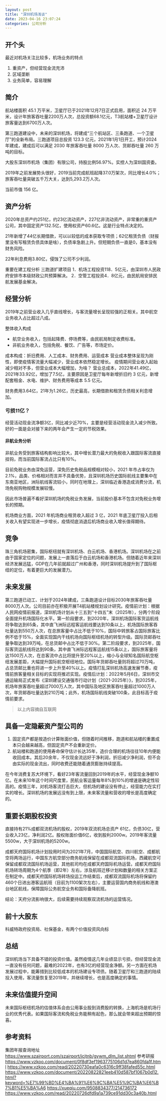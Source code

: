 ```yaml
---
layout: post
title: "深圳机场浅谈"
date: 2023-04-16 23:07:24
categories: 公司分析
---
```


## 开个头
最近对机场关注比较多，机场业务的特点
1. 重资产，但经营现金流充沛
2. 区域垄断
3. 业务简单，容易理解

## 简介
航站楼面积 45.1 万平米，卫星厅已于2021年12月7日正式启用，面积近 24 万平米，设计年旅客吞吐量2200万人次，总投资额68.1亿元，T3航站楼+卫星厅设计旅客量达到6700万人次。

第三跑道建设中，未来的深圳机场，将建成“三个航站区、三条跑道、一个卫星厅”的全新布局。三跑道项目总投资 123.3 亿元，2021年1月1日开工，预计2024年建成，建成后可以满足 2030 年旅客吞吐量 8000 万人次、货邮吞吐量 260 万吨的目标。

大股东深圳市机场（集团）有限公司，持股比例56.97%。实控人为深圳国资委。

2019年之前发展势头很好，2019当前完成航班起降37.0万架次，同比增长4.0%；旅客吞吐量突破五千万大关，达到5,293.2万人次。

当前市值 156 亿。

## 资产分析
2020年总资产约251亿，约23亿流动资产，227亿非流动资产，非常重的重资产公司，其中固定资产132.5亿，使用权资产60.6亿。这是行业特点决定的。

21年新增了44亿长期借款，可以以较低的成本获取专项债；62亿租赁负债（财报里没有写租赁负债具体是啥），负债率急剧上升。但短期负债一直是0，基本没有财务风险。

22年利息费用3.80亿，侵蚀了公司不少利润。

重要在建工程分析
三跑道扩建项目
1．机场工程投资118．5亿元，由深圳市人民政府安排市本级财政公共预算解决。
2．空管工程投资4．8亿元，由民航局安排民航发展基金解决。

## 经营分析
2019年之前营业收入几乎直线增长，与客流量增长呈现较强的正相关。其中航空业务收入占比超过八成。

整体收入构成
- 航空业务收入，包括起降费、停场费等，由民航局制定收费标准。
- 非航业务收入，包括免税、餐饮、广告等，市场定价。

成本构成：折旧费用、人工成本、财务费用、运营成本
营业成本整体呈现为刚性，即使疫情客流量大幅减少，营业成本依然稳定增长。
疫情期间营业收入起始减少相对不多，但营业成本大幅增加，为啥？
营业总成本，2022年41.49亿，2021年33.92亿，增加了7.5亿，主要原因是卫星厅每年新增折旧约 3 亿元，新增配套租金、水电、维护、财务费用等成本 5.5 亿元。

财务费用3.64亿，21年为1.26亿，历史最高，长期借款和租赁负债相关利息增加。

### 亏损11亿？
经营活动现金流净额3亿，同比减少近70%，主要是经营活动现金流入减少所致。好的一面是会对接下来的两年会产生一定的节税效果。

#### 非航业务分析
非航业务受到旅客结构影响比较大，其中增长潜力最大的免税收入跟国际客流直接挂钩，而当前国际客流占比只有10%。

目前免税业务由深免运营，深免历史免税品规模相对较小，2021 年市占率仅为 2.1%，品类、价格相对而言并不具备优势，且深圳机场历史国际航线主要集中在东南亚地区，洲际航线客流较小，同时在地理上，深圳临近香港造成消费分流，机场免税购物规模发展较慢。

因此市场普遍不看好深圳机场的免税业务发展，当前股价基本不包含对免税业务增长的预期。

机场商业方面，2021 年机场商业租赁收入超过 3 亿，2021 年底卫星厅投入后相关收入有望实现进一步增长，疫情彻底消退后机场商业收入增长值得期待。

## 竞争
珠三角机场密集，国际枢纽就有深圳机场、白云机场、香港机场。深圳机场在之前由于国家定位的问题，发展上一直落后于白云机场和香港机场。但随着近年来深圳经济发展迅猛，GDP在几年前就超过广州和香港，同时深圳机场提升到了国际枢纽的定位，有着更巨大的发展潜力。

## 未来发展
第三跑道已动工、计划于2024年建成，三条跑道设计目标2030年旅客吞吐量8000万人次。公司目前亦在积极开展T4航站楼规划设计研究。疫情前计划：根据人民网疫情前报道，深圳机场计划从十三五到“十四五”末（2025年），分两个阶段全面提升机场国际化水平。第一阶段要求，到2020年，深圳机场国际客货运航线将争取达到65条，其中直飞洲际远程客运航线要达到10条以上，机场国际旅客吞吐量达到550万人次，在总旅客量中占比不低于10%，国际中转旅客占国际旅客比例不低于15%，全面实现国内干线机场向国际枢纽机场的转型升级。国际货邮吞吐量争取达到39万吨，在总货邮中占比不低于30%。第二阶段要求，到2025年，国际客货运航线将达到90条，其中直飞洲际远程客运航线15条以上，国际旅客量将达1500万人次，在总客流中占比将提升至20%以上，缩小与全球知名国际航空枢纽发展差距，大幅提升国际航空枢纽地位。国际年货邮吞吐量则将超过70万吨，占总货邮比重也将进一步上升至40%以上。疫情打乱深圳机场高速发展节奏，疫情前旅客量相关目标的实现将推迟实现。疫情后计划：2022年5月6日，深圳市交通运输局正式发布《深圳建设交通强市行动计划（2021-2025年）》，到2025年，机场年旅客吞吐量超过7000万人次，其中国际及地区旅客吞吐量超过1000万人次，年货邮吞吐量达到210万吨；此外，机场国际航线突破100条，此目标高于疫情前要求。
> 以上内容摘自互联网

## 具备一定隐蔽资产型公司的
1. 固定资产都是按造价计算账面价值，但随着时间推移，跑道和航站楼的重置成本只会越来越高，但固定资产不会重新定价。
2. 航站楼和跑道的使用寿命保守估计长达35年，造价合理的机场往往10年内便能收回成本。其后20余年，不仅现金流远好于净利润，折旧减少净利润，但不会由实际的现金流出，同时收费还能随着通货膨胀持续提高。

在今年消费复苏大环境下，看好23年客流量回到2019年的水平，经营现金净额10亿。在未来10年这个时间尺度里，民航业客运量每年8%到10%的增速是确定性较高的。疫情三年，对机场客流打击巨大，但机场的建设没有停止，经营能力在实打实的增长。深圳机场的发展远没有到上限，未来客流量和营收的增长是高度确定的。

## 重要长期股权投资
直接持有21%成都双流机场的股权，2019年双流机场总资产 61亿，负债30亿，营业收入23亿，净利润2亿。股权账面价值6亿，收到股利2000w。2019年客流量5500w，大于深圳机场的5200w。

成都天府国际机场计划投用时间为2021年7月，中国国际航空、四川航空、成都航空将两场运行，中国东方航空部分商务航线保留在成都双流国际机场，西藏航空可保留成都双流国际机场运营，其他航司均在成都天府国际机场运营。成都天府国际机场转场周期为4个航季（即2年）左右，涉及航班迁移计划和数量的相关方案正在制定中。成都天府国际机场转场投运工作结束后，成都双流国际机场将保留约460个日进出港客运航班（目前为1100架次左右），主要运营国内商务航线和港澳台地区航线，保障国际公务航空业务和国际备降航班。

结论：天府分流影响很大，后续需要持续观察双流机场的运营情况。

## 前十大股东
科威特政府投资局、社保基金，有两个价值投资风向标

## 总结
深圳机场当下具备不错的投资价值。虽然疫情这几年业绩显示亏损，但经营现金流一直没有任何问题，最难的2022年，也有3亿的经营现金净额。另一方面在机场发展过程中，能筹措到比较低成本的机场建设专项债。随着卫星厅和三跑道的陆续投入使用，客流量恢复至2019年，并继续增长，也是高度确定的事情。

## 未来估值提升空间
未来国际枢纽机场的估值体系会由公用事业股到消费股的转换，上海机场是机场行业的优秀代表。如果国际客流和免税业务能稍有起色，那么就会带来超出预期的惊喜。

## 参考资料
集团年报查询地址
https://www.szairport.com/szairport/jcjtnb/gywm_dlm_list.shtml
参考研报
https://www.vzkoo.com/document/0f8df3ef1963775106d1d7ea860fda1f.html
https://www.vzkoo.com/read/20220730eafa0c6316c9ff38fafed55c.html
https://www.vzkoo.com/document/20220822821eeb410d587bf1067b0d12.html?keyword=%E7%99%BD%E4%BA%91%E6%9C%BA%E5%9C%BA%E6%B7%B1%E5%BA%A6
https://xueqiu.com/9508834377/214736172
https://www.vzkoo.com/read/20220726dfd9a1a739ce91dd30c3a40b.html
